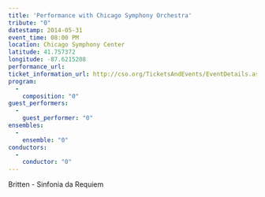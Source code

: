 ```yaml
---
title: 'Performance with Chicago Symphony Orchestra'
tribute: "0"
datestamp: 2014-05-31
event_time: 08:00 PM
location: Chicago Symphony Center
latitude: 41.757372
longitude: -87.6215208
performance_url: 
ticket_information_url: http://cso.org/TicketsAndEvents/EventDetails.aspx?eid=5685
program: 
  -
    composition: "0"
guest_performers: 
  -
    guest_performer: "0"
ensembles: 
  -
    ensemble: "0"
conductors: 
  -
    conductor: "0"
---
```

Britten - Sinfonia da Requiem